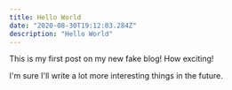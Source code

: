 ```yaml
---
title: Hello World
date: "2020-08-30T19:12:03.284Z"
description: "Hello World"
---
```


This is my first post on my new fake blog! How exciting!

I'm sure I'll write a lot more interesting things in the future.

